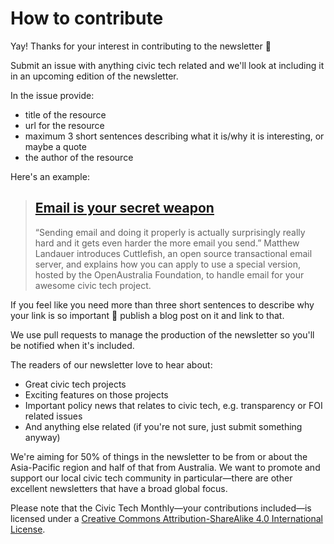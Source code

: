 # How to contribute

Yay! Thanks for your interest in contributing to the newsletter :bouquet:

Submit an issue with anything civic tech related and we'll look at including it in an upcoming edition of the newsletter.

In the issue provide:

* title of the resource
* url for the resource
* maximum 3 short sentences describing what it is/why it is interesting, or maybe a quote
* the author of the resource

Here's an example:

> ## [Email is your secret weapon](http://poplus.org/posts/email-is-your-secret-weapon/)
> “Sending email and doing it properly is actually surprisingly really hard and it gets even harder the more email you send.” Matthew Landauer introduces Cuttlefish, an open source transactional email server, and explains how you can apply to use a special version, hosted by the OpenAustralia Foundation, to handle email for your awesome civic tech project.  

If you feel like you need more than three short sentences to describe why your link is so important :metal: publish a blog post on it and link to that.

We use pull requests to manage the production of the newsletter so you'll be notified when it's included.

The readers of our newsletter love to hear about:

* Great civic tech projects
* Exciting features on those projects
* Important policy news that relates to civic tech, e.g. transparency or FOI related issues
* And anything else related (if you're not sure, just submit something anyway)

We're aiming for 50% of things in the newsletter to be from or about the Asia-Pacific region and half of that from Australia. We want to promote and support our local civic tech community in particular—there are other excellent newsletters that have a broad global focus.

Please note that the Civic Tech Monthly—your contributions included—is licensed under a [Creative Commons Attribution-ShareAlike 4.0 International License](http://creativecommons.org/licenses/by-sa/4.0/).
